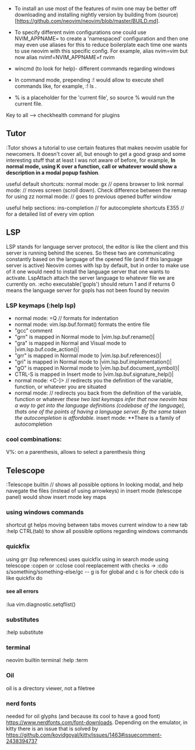 - To install an use most of the features of nvim one may be better off downloading and installing nightly version by building from (source)[https://github.com/neovim/neovim/blob/master/BUILD.md]. 
- To specify different nvim configurations one could use NVIM_APPNAME=<name> to create a 'namespaced' configuration and then one may even use aliases for this to reduce boilerplate each time one wants to use neovim with this specific config. For example, alias nvim=vim but now alias nvimf=NVIM_APPNAME=f nvim

- wincmd (to look for help)- different commands regarding windows
- In command mode, prepending :! would allow to execute shell commands like, for example, :! ls .
- % is a placeholder for the 'current file', so source % would run the current file.

Key to all --> checkhealth command for plugins

## Tutor
:Tutor shows a tutorial to use certain features that makes neovim usable for newcomers. It doesn't cover all, but enough to get a good grasp and some interesting stuff that at least I was not aware of before, for example, **In normal mode, using K over a function, call or whatever would show a description in a modal popup fashion**. 

useful default shortcuts:
normal mode: gx // opens browser to link
normal mode: <C-f> // moves screen (scroll down). Check difference between the remap for using <C-d>zz
normal mode: <C-o> // goes to previous opened buffer window

useful help sections:
ins-completion // for autocomplete shortcuts
E355 // for a detailed list of every vim option


## LSP
LSP stands for language server protocol, the editor is like the client and this server is running behind the scenes.
So these two are communicating constantly based on the language of the opened file (and if this language server is active)
Neovim comes with lsp by default, but in order to make use of it one would need to install the language server that one wants to activate.
LspAttach attach the server language to whatever file we are currently on.
:echo executable('gopls') should return 1 and if returns 0 means the language server for gopls has not been found by neovim
### LSP keymaps (:help lsp)
- normal mode: =Q // formats for indentation
- normal mode: vim.lsp.buf.format() formats the entire file
- "gcc" comment
- "grn" is mapped in Normal mode to |vim.lsp.buf.rename()|
- "gra" is mapped in Normal and Visual mode to |vim.lsp.buf.code_action()|
- "grr" is mapped in Normal mode to |vim.lsp.buf.references()|
- "gri" is mapped in Normal mode to |vim.lsp.buf.implementation()|
- "gO" is mapped in Normal mode to |vim.lsp.buf.document_symbol()|
- CTRL-S is mapped in Insert mode to |vim.lsp.buf.signature_help()|
- normal mode: <C-]> // redirects you the definition of the variable, function, or whatever you are situated
- normal mode: <C-t> // redirects you back from the definition of the variable, function or whatever
*these two last keymaps infer that now neovim has a way to get into the language definitions (codebase of the language), thats one of the points of having a language server. By the same token the autocompletion is affordable.*
insert mode: **There is a family of autocompletion


### cool combinations:
V%: on a parenthesis, allows to select a parenthesis thing

## Telescope
:Telescope builtin // shows all possible options
In looking modal, <C-n> and <C-p> help navegate the files (instead of using arrowkeys)
in insert mode (telescope panel) <C-/> would show insert mode key maps


### using windows commands
shortcut gt helps moving between tabs
<C-T> moves current window to a new tab
:help CTRL(tab) to show all possible options regarding windows commands

### quickfix
using grr (lsp references) uses quickfix
using <C-q> in search mode using telescope
:copen or :cclose
cool reeplacement with checks -> :cdo s/something/something-else/gc -- g is for global and c is for check
cdo is like quickfix do 

#### see all errors
:lua vim.diagnostic.setqflist()

### substitutes
:help substitute


### terminal
neovim builtin terminal
:help :term

### Oil
oil is a directory viewer, not a filetree

### nerd fonts
needed for oil glyphs (and because its cool to have a good font) https://www.nerdfonts.com/font-downloads. Depending on the emulator, in kitty there is an issue that is solved by https://github.com/kovidgoyal/kitty/issues/1463#issuecomment-2438394737
